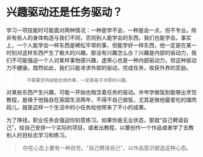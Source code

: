 # 兴趣驱动还是任务驱动？

​        学习一项技能时可能面对两种情况：一种是学不会，一种是会一点，但不专业。除非有些人的身体构造与我们不同，否则别人能学会的东西，我们也能学会。事实上，一个人能学会一样东西是稀松平常的事，但能学好一样东西，他一定是在某一时刻对这样东西产生了极大的兴趣。那没有兴趣怎么办？兴趣是内部的驱动力，我们不可能强迫一个人对某样事物感兴趣，虚荣心也是一种内部驱动力，但这种驱动力不健康。既然如此，我们只能寻求外部的驱动，完成任务，收获外界的奖励。

>       不需要坚持就能达成的事，一定是基于浓厚的兴趣。

​        对某些东西产生兴趣，可能一开始也暗含着任务的驱动。许岑学做饭到能够出烹饪教程，是缘于他独自在英国生活两年，不得不自己做饭，尤其是做他最爱吃的熘肉段儿。就是这样一个生活中的小任务给他带来了不小的成果。

​        为了挣钱，职业任务会强迫你刻意练习。如果你是无业状态，那就“自己聘请自己”，给自己安排一个实际的项目，或者出教程，以要创作一个作品或者学了去教别人的目标去学习和练习。

> ​    你在心态上要有一种自觉，“自己聘请自己”，以作品意识塑造这种心态。